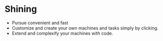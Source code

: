 # Shining
* Pursue convenient and fast
* Customize and create your own machines and tasks simply by clicking.
* Extend and complexify your machines with code.
